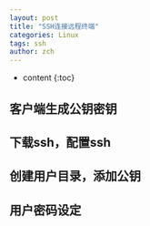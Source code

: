 ```yaml
---
layout: post
title: "SSH连接远程终端"
categories: Linux
tags: ssh
author: zch
---
```


* content
{:toc}






## 客户端生成公钥密钥







## 下载ssh，配置ssh







## 创建用户目录，添加公钥







## 用户密码设定